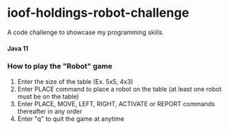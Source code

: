 # ioof-holdings-robot-challenge
A code challenge to showcase my programming skills.

#### Java 11

### How to play the "Robot" game

1. Enter the size of the table (Ex. 5x5, 4x3)
2. Enter PLACE command to place a robot on the table (at least one robot must be on the table)
3. Enter PLACE, MOVE, LEFT, RIGHT, ACTIVATE or REPORT commands thereafter in any order
4. Enter "q" to quit the game at anytime
